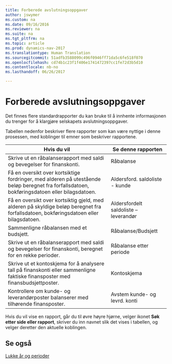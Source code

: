 ```yaml
---
title: Forberede avslutningsoppgaver
author: jswymer
ms.custom: na
ms.date: 09/16/2016
ms.reviewer: na
ms.suite: na
ms.tgt_pltfrm: na
ms.topic: article
ms.prod: dynamics-nav-2017
ms.translationtype: Human Translation
ms.sourcegitcommit: 51adfb3588099c496f0946ff71da5c6fe518f070
ms.openlocfilehash: cd74b1c23f1f406e1741472397cc1fe72d3b5d10
ms.contentlocale: nb-no
ms.lasthandoff: 06/26/2017

---
```

# <a name="prepare-closing-statements"></a>Forberede avslutningsoppgaver
Det finnes flere standardrapporter du kan bruke til å innhente informasjonen du trenger for å klargjøre selskapets avslutningsoppgaver.

Tabellen nedenfor beskriver flere rapporter som kan være nyttige i denne prosessen, med koblinger til emner som beskriver rapportene.

|Hvis du vil     |Se denne rapporten                  |
|-------|---------------------------------|
|Skrive ut en råbalanserapport med saldi og bevegelser for finanskonti.|Råbalanse|
|Få en oversikt over kortsiktige fordringer, med alderen på utestående beløp beregnet fra forfallsdatoen, bokføringsdatoen eller bilagsdatoen.|Aldersford. saldoliste - kunde|
|Få en oversikt over kortsiktig gjeld, med alderen på skyldige beløp beregnet fra forfallsdatoen, bokføringsdatoen eller bilagsdatoen.|Aldersfordelt saldoliste – leverandør|
|Sammenligne råbalansen med et budsjett.|Råbalanse/Budsjett|
|Skrive ut en råbalanserapport med saldi og bevegelser for finanskonti, beregnet for en rekke perioder.|Råbalanse etter periode|
|Skrive ut et kontoskjema for å analysere tall på finanskonti eller sammenligne faktiske finansposter med finansbudsjettposter.|Kontoskjema|
|Kontrollere om kunde- og leverandørposter balanserer med tilhørende finansposter.|Avstem kunde- og levrd. konti|

Hvis du vil vise en rapport, går du til øvre høyre hjørne, velger ikonet **Søk etter side eller rapport**, skriver du inn navnet slik det vises i tabellen, og velger deretter den aktuelle koblingen.

## <a name="see-also"></a>Se også
[Lukke år og perioder](year-close-years-periods.md)

